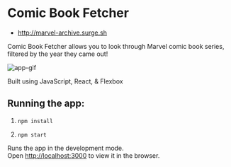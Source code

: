 # Comic Book Fetcher
- http://marvel-archive.surge.sh

Comic Book Fetcher allows you to look through Marvel comic book series, filtered by the year they came out!

![app-gif](https://github.com/jlendle11/comic-book-fetcher/blob/feature/comic-app/src/components/images/app-gif.gif)

Built using JavaScript, React, & Flexbox

## Running the app:

1. `npm install`

2. `npm start`

Runs the app in the development mode.<br>
Open [http://localhost:3000](http://localhost:3000) to view it in the browser.
